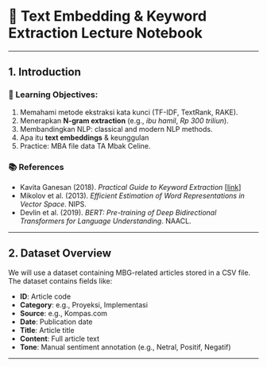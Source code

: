 # 📝 Text Embedding & Keyword Extraction Lecture Notebook

---

## 1. Introduction

### 🎯 Learning Objectives:
1. Memahami metode ekstraksi kata kunci (TF-IDF, TextRank, RAKE).
2. Menerapkan **N-gram extraction** (e.g., *ibu hamil*, *Rp 300 triliun*).
3. Membandingkan NLP: classical and modern NLP methods.
4. Apa itu **text embeddings** & keunggulan
5. Practice: MBA file data TA Mbak Celine.
   
### 📚 References
- Kavita Ganesan (2018). *Practical Guide to Keyword Extraction*  [[link](https://kavita-ganesan.com/python-keyword-extraction/#.W2TlD9hKhhE)]
- Mikolov et al. (2013). *Efficient Estimation of Word Representations in Vector Space*. NIPS.
- Devlin et al. (2019). *BERT: Pre-training of Deep Bidirectional Transformers for Language Understanding*. NAACL.

---

## 2. Dataset Overview
We will use a dataset containing MBG-related articles stored in a CSV file. The dataset contains fields like:
- **ID**: Article code
- **Category**: e.g., Proyeksi, Implementasi
- **Source**: e.g., Kompas.com
- **Date**: Publication date
- **Title**: Article title
- **Content**: Full article text
- **Tone**: Manual sentiment annotation (e.g., Netral, Positif, Negatif)

---
